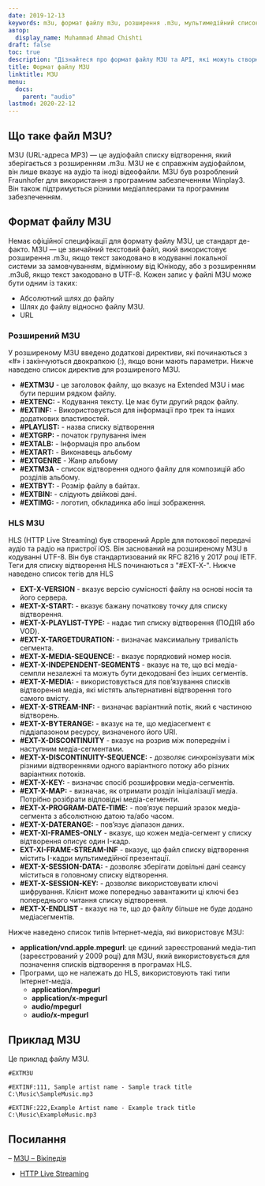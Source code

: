 ```yaml
---
date: 2019-12-13
keywords: m3u, формат файлу m3u, розширення .m3u, мультимедійний список відтворення m3u, формат списку відтворення m3u
автор:
  display_name: Muhammad Ahmad Chishti
draft: false
toc: true
description: "Дізнайтеся про формат файлу M3U та API, які можуть створювати та відкривати файли M3U."
title: Формат файлу M3U
linktitle: M3U
menu:
  docs:
    parent: "audio"
lastmod: 2020-22-12
---
```


## Що таке файл M3U? ##

M3U (URL-адреса MP3) — це аудіофайл списку відтворення, який зберігається з розширенням .m3u. M3U не є справжнім аудіофайлом, він лише вказує на аудіо та іноді відеофайли. M3U був розроблений Fraunhofer для використання з програмним забезпеченням Winplay3. Він також підтримується різними медіаплеєрами та програмним забезпеченням.

## Формат файлу M3U

Немає офіційної специфікації для формату файлу M3U, це стандарт де-факто. M3U — це звичайний текстовий файл, який використовує розширення .m3u, якщо текст закодовано в кодуванні локальної системи за замовчуванням, відмінному від Юнікоду, або з розширенням .m3u8, якщо текст закодовано в UTF-8. Кожен запис у файлі M3U може бути одним із таких:

- Абсолютний шлях до файлу
- Шлях до файлу відносно файлу M3U.
- URL

### Розширений M3U ###

У розширеному M3U введено додаткові директиви, які починаються з «#» і закінчуються двокрапкою (:), якщо вони мають параметри. Нижче наведено список директив для розширеного M3U.

- **#EXTM3U** - це заголовок файлу, що вказує на Extended M3U і має бути першим рядком файлу.
- **#EXTENC:** - Кодування тексту. Це має бути другий рядок файлу.
- **#EXTINF:** - Використовується для інформації про трек та інших додаткових властивостей.
- **#PLAYLIST:** - назва списку відтворення
- **#EXTGRP:** - початок групування імен
- **#EXTALB:** - Інформація про альбом
- **#EXTART:** - Виконавець альбому
- **#EXTGENRE** - Жанр альбому
- **#EXTM3A** - список відтворення одного файлу для композицій або розділів альбому.
- **#EXTBYT:** - Розмір файлу в байтах.
- **#EXTBIN:** - слідують двійкові дані.
- **#EXTIMG:** - логотип, обкладинка або інші зображення.

### HLS M3U ###

HLS (HTTP Live Streaming) був створений Apple для потокової передачі аудіо та радіо на пристрої iOS. Він заснований на розширеному M3U в кодуванні UTF-8. Він був стандартизований як RFC 8216 у 2017 році IETF. Теги для списку відтворення HLS починаються з "#EXT-X-". Нижче наведено список тегів для HLS

- **EXT-X-VERSION** - вказує версію сумісності файлу на основі носія та його сервера.
- **#EXT-X-START:** - вказує бажану початкову точку для списку відтворення.
- **#EXT-X-PLAYLIST-TYPE:** - надає тип списку відтворення (ПОДІЯ або VOD).
- **#EXT-X-TARGETDURATION:** - визначає максимальну тривалість сегмента.
- **#EXT-X-MEDIA-SEQUENCE:** - вказує порядковий номер носія.
- **#EXT-X-INDEPENDENT-SEGMENTS** - вказує на те, що всі медіа-семпли незалежні та можуть бути декодовані без інших сегментів.
- **#EXT-X-MEDIA:** - використовується для пов’язування списків відтворення медіа, які містять альтернативні відтворення того самого вмісту.
- **#EXT-X-STREAM-INF:** - визначає варіантний потік, який є частиною відтворень.
- **#EXT-X-BYTERANGE:** - вказує на те, що медіасегмент є піддіапазоном ресурсу, визначеного його URI.
- **#EXT-X-DISCONTINUITY** - вказує на розрив між попереднім і наступним медіа-сегментами.
- **#EXT-X-DISCONTINUITY-SEQUENCE:** - дозволяє синхронізувати між різними відтвореннями одного варіантного потоку або різних варіантних потоків.
- **#EXT-X-KEY:** - визначає спосіб розшифровки медіа-сегментів.
- **#EXT-X-MAP:** - визначає, як отримати розділ ініціалізації медіа. Потрібно розібрати відповідні медіа-сегменти.
- **#EXT-X-PROGRAM-DATE-TIME:** - пов’язує перший зразок медіа-сегмента з абсолютною датою та/або часом.
- **#EXT-X-DATERANGE:** - пов’язує діапазон даних.
- **#EXT-XI-FRAMES-ONLY** - вказує, що кожен медіа-сегмент у списку відтворення описує один I-кадр.
- **EXT-XI-FRAME-STREAM-INF** - вказує, що файл списку відтворення містить I-кадри мультимедійної презентації.
- **#EXT-X-SESSION-DATA:** - дозволяє зберігати довільні дані сеансу
міститься в головному списку відтворення.
- **#EXT-X-SESSION-KEY:** - дозволяє використовувати ключі шифрування. Клієнт може попередньо завантажити ці ключі без попереднього читання списку відтворення.
- **#EXT-X-ENDLIST** - вказує на те, що до файлу більше не буде додано медіасегментів.

Нижче наведено список типів Інтернет-медіа, які використовує M3U:

- **application/vnd.apple.mpegurl**: це єдиний зареєстрований медіа-тип (зареєстрований у 2009 році) для M3U, який використовується для позначення списків відтворення в програмах HLS.
- Програми, що не належать до HLS, використовують такі типи Інтернет-медіа.
  - **application/mpegurl**
  - **application/x-mpegurl**
  - **audio/mpegurl**
  - **audio/x-mpegurl**

## Приклад M3U ##

Це приклад файлу M3U.

```console
#EXTM3U

#EXTINF:111, Sample artist name - Sample track title
C:\Music\SampleMusic.mp3

#EXTINF:222,Example Artist name - Example track title
C:\Music\ExampleMusic.mp3
```
## Посилання ##

– [M3U – Вікіпедія](https://en.wikipedia.org/wiki/M3U)
- [HTTP Live Streaming](https://tools.ietf.org/html/rfc8216)

